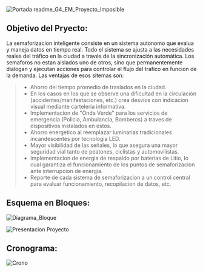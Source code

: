 
![Portada readme_G4_EM_Proyecto_Imposible](https://user-images.githubusercontent.com/46485082/195954617-7c1cbd25-40c7-4908-a078-296d376f49a3.png)

## Objetivo del Pryecto:

La semaforizacion inteligente consiste en un sistema autonomo que evalua y maneja datos en tiempo real. Todo el sistema se ajusta a las necesidades reales del tráfico en la ciudad a través de la sincronización automática.
Los semaforos no estan aislados uno de otros, sino que permanentemente dialogan y ejecutan acciones para controlar el flujo del trafico en funcion de la demanda.
Las ventajas de esos sitemas son:
>  * Ahorro del tiempo promedio de traslados en la ciudad.
>  * En los casos en los que se observe una dificultad en la circulación (accidentes/manifestaciones, etc.) crea desvíos con indicacion visual mediante carteleria informativa.
>  * Implementacion de "Onda Verde" para los servicios de emergencia (Policia, Ambulancia, Bomberos) a traves de dispositivos instalados en estos.
>  * Ahorro energetico al reemplazar luminarias tradicionales incandescentes por tecnologia LED.
>  * Mayor visibilidad de las señales, lo que asegura una mayor seguridad vial tanto de peatones, ciclistas y automovilistas.
>  * Implementacion de energia de respaldo por baterias de Litio, lo cual garantiza el funcionamiento de los puntos de semaforizacion ante interrupcion de energia. 
>  * Reporte de cada sistema de semaforizacion a un control central para evaluar funcionamiento, recopilacion de datos, etc.

## Esquema en Bloques:

![Diagrama_Bloque](https://user-images.githubusercontent.com/46485082/196263578-33351b8b-e903-442f-8bbb-7af635e12ef5.png)

![Presentacion Proyecto](https://user-images.githubusercontent.com/46485082/196263611-3aa3c5b2-55f0-4290-a3f7-85acaee36424.png)

## Cronograma:

![Crono](https://user-images.githubusercontent.com/46485082/196264077-127816b3-8686-4662-8dea-9dc5ca1d87b1.png)
